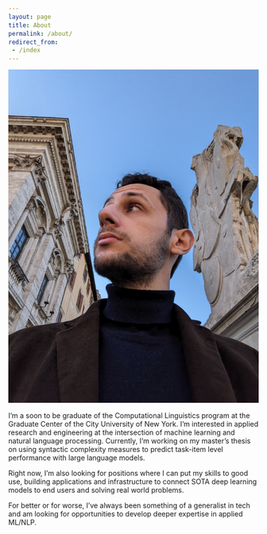 ```yaml
---
layout: page
title: About
permalink: /about/
redirect_from:
 - /index
---
```


<link rel="stylesheet" href="../styles.css">
<div class="content">
  <img src="/assets/photo.jpg" alt="profile" class="image">
  <div class="text">
  <p>I’m a soon to be graduate of the Computational Linguistics program at the Graduate Center of the City University of New York. I’m interested in applied research and engineering at the intersection of machine learning and natural language processing. Currently, I’m working on my master’s thesis on using syntactic complexity measures to predict task-item level performance with large language models.</p>


  <p>Right now, I’m also looking for positions where I can put my skills to good use, building applications and infrastructure to connect SOTA deep learning models to end users and solving real world problems.</p>

  <p>For better or for worse, I’ve always been something of a generalist in tech and am looking for opportunities to develop deeper expertise in applied ML/NLP.</p>
  </div>
</div>

